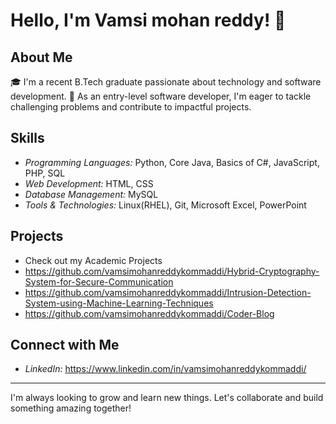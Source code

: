 # Hello, I'm Vamsi mohan reddy! 👋

## About Me
🎓 I'm a recent B.Tech graduate passionate about technology and software development.
🌱 As an entry-level software developer, I'm eager to tackle challenging problems and contribute to impactful projects.

## Skills
- *Programming Languages:* Python, Core Java, Basics of C#, JavaScript, PHP, SQL
- *Web Development:* HTML, CSS
- *Database Management:* MySQL
- *Tools & Technologies:* Linux(RHEL), Git, Microsoft Excel, PowerPoint

## Projects
- Check out my Academic Projects
- https://github.com/vamsimohanreddykommaddi/Hybrid-Cryptography-System-for-Secure-Communication
- https://github.com/vamsimohanreddykommaddi/Intrusion-Detection-System-using-Machine-Learning-Techniques
- https://github.com/vamsimohanreddykommaddi/Coder-Blog

## Connect with Me
- *LinkedIn:* https://www.linkedin.com/in/vamsimohanreddykommaddi/

---

I'm always looking to grow and learn new things. Let's collaborate and build something amazing together!
